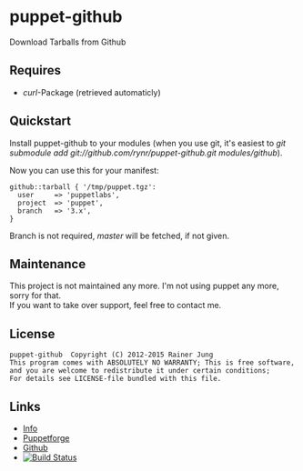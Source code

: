 puppet-github
=============

Download Tarballs from Github

Requires
--------

 * *curl*-Package (retrieved automaticly)

Quickstart
----------

Install puppet-github to your modules (when you use git, it's easiest to
*git submodule add git://github.com/rynr/puppet-github.git modules/github*).

Now you can use this for your manifest:

    github::tarball { '/tmp/puppet.tgz':
      user     => 'puppetlabs',
      project  => 'puppet',
      branch   => '3.x',
    }

Branch is not required, *master* will be fetched, if not given.

Maintenance
-----------

This project is not maintained any more. I'm not using puppet any more, sorry for that.  
If you want to take over support, feel free to contact me.

License
-------

    puppet-github  Copyright (C) 2012-2015 Rainer Jung
    This program comes with ABSOLUTELY NO WARRANTY; This is free software,
    and you are welcome to redistribute it under certain conditions;
    For details see LICENSE-file bundled with this file.

Links
-----

 * [Info](http://rynr.github.io/puppet-github)
 * [Puppetforge](http://forge.puppetlabs.com/rjung/github)
 * [Github](http://github.com/rynr/puppet-github)
 * [![Build Status](https://travis-ci.org/rynr/puppet-github.png?branch=master)](https://travis-ci.org/rynr/puppet-github)
